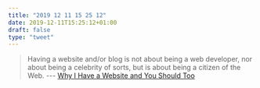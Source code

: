 ```yaml
---
title: "2019 12 11 15 25 12"
date: 2019-12-11T15:25:12+01:00
draft: false
type: "tweet"
---
```

> Having a website and/or blog is not about being a web developer, nor about being a celebrity of sorts, but is about being a citizen of the Web. --- [Why I Have a Website and You Should Too](https://www.jvt.me/posts/2019/07/22/why-website/)
